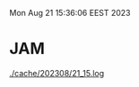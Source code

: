 Mon Aug 21 15:36:06 EEST 2023
# JAM
<a href='./cache/202308/21_15.log'>./cache/202308/21_15.log</a>
